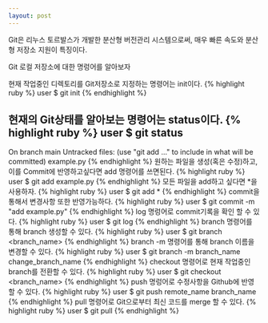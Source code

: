 ```yaml
---
layout: post
---
```


Git은 리누스 토르발스가 개발한 분산형 버전관리 시스템으로써, 매우 빠른 속도와 분산형 저장소 지원이 특징이다.

Git 로컬 저장소에 대한 명렁어를 알아보자

현재 작업중인 디렉토리를 Git저장소로 지정하는 명령어는 init이다.
{% highlight ruby %}
user $ git init
{% endhighlight %}

현재의 Git상태를 알아보는 명령어는 status이다.
{% highlight ruby %}
user $ git status
----
On branch main
Untracked files:
(use "git add <file>..." to include in what will be committed)
example.py
{% endhighlight %}
원하는 파일을 생성(혹은 수정)하고, 이를 Commit에 반영하고싶다면 add 명령어를 쓰면된다.
{% highlight ruby %}
user $ git add example.py
{% endhighlight %}
모든 파일을 add하고 싶다면 *을 사용하자.
{% highlight ruby %}
user $ git add *
{% endhighlight %}
commit을 통해서 변경사항 또한 반영가능하다.
{% highlight ruby %}
user $ git commit -m "add example.py"
{% endhighlight %}
log 명렁어로 commit기록을 확인 할 수 있다.
{% highlight ruby %}
user $ git log
{% endhighlight %}
branch 명령어를 통해 branch 생성할 수 있다.
{% highlight ruby %}
user $ git branch <branch_name>
{% endhighlight %}
branch -m 명령어를 통해 branch 이름을 변경할 수 있다.
{% highlight ruby %}
user $ git branch -m branch_name change_branch_name
{% endhighlight %}
checkout 명령어로 현재 작업중인 branch를 전환할 수 있다.
{% highlight ruby %}
user $ git checkout <branch_name>
{% endhighlight %}
push 명렁어로 수정사항을 Github에 반영 할 수 있다.
{% highlight ruby %}
user $ git push remote_name branch_name
{% endhighlight %}
pull 명령어로 Git으로부터 최신 코드를 merge 할 수 있다.
{% highlight ruby %}
user $ git pull
{% endhighlight %}
